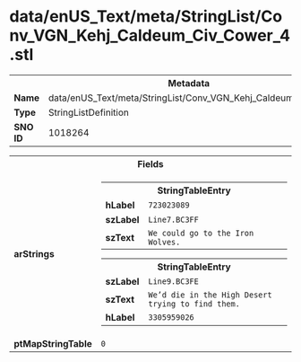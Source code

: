<h1>data/enUS_Text/meta/StringList/Conv_VGN_Kehj_Caldeum_Civ_Cower_4.stl</h1><table><tr><th colspan="100%">Metadata</th></tr><tr><td><b>Name</b></td><td>data/enUS_Text/meta/StringList/Conv_VGN_Kehj_Caldeum_Civ_Cower_4.stl</td></tr><tr><td><b>Type</b></td><td>StringListDefinition</td></tr><tr><td><b>SNO ID</b></td><td>1018264</td></tr></table>

<table><tr><th colspan="100%">Fields</th></tr><tr><td><b>arStrings</b></td><td><table><tr><th colspan="100%">StringTableEntry</th></tr><tr><td><b>hLabel</b></td><td><code>723023089</code></td></tr><tr><td><b>szLabel</b></td><td><code>Line7.BC3FF</code></td></tr><tr><td><b>szText</b></td><td><code>We could go to the Iron Wolves.</code></td></tr></table>


<table><tr><th colspan="100%">StringTableEntry</th></tr><tr><td><b>szLabel</b></td><td><code>Line9.BC3FE</code></td></tr><tr><td><b>szText</b></td><td><code>We’d die in the High Desert trying to find them.</code></td></tr><tr><td><b>hLabel</b></td><td><code>3305959026</code></td></tr></table>


</td></tr><tr><td><b>ptMapStringTable</b></td><td><code>0</code></td></tr></table>

